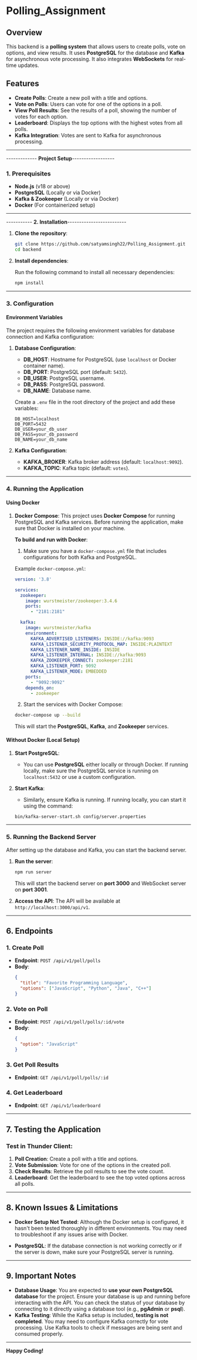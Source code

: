 # Polling_Assignment




## **Overview**

This backend is a **polling system** that allows users to create polls, vote on options, and view results. It uses **PostgreSQL** for the database and **Kafka** for asynchronous vote processing. It also integrates **WebSockets** for real-time updates.

## **Features**
- **Create Polls**: Create a new poll with a title and options.
- **Vote on Polls**: Users can vote for one of the options in a poll.
- **View Poll Results**: See the results of a poll, showing the number of votes for each option.
- **Leaderboard**: Displays the top options with the highest votes from all polls.
- **Kafka Integration**: Votes are sent to Kafka for asynchronous processing.

---

------------- **Project Setup**------------------

### **1. Prerequisites**

- **Node.js** (v18 or above)
- **PostgreSQL** (Locally or via Docker)
- **Kafka & Zookeeper** (Locally or via Docker)
- **Docker** (For containerized setup)

------------------------------------------------------

----------- **2. Installation**-------------------------

1. **Clone the repository**:

   ```bash
   git clone https://github.com/satyamsingh22/Polling_Assignment.git
   cd backend
   ```

2. **Install dependencies**:

   Run the following command to install all necessary dependencies:

   ```bash
   npm install
   ```

---

### **3. Configuration**

#### **Environment Variables**

The project requires the following environment variables for database connection and Kafka configuration:

1. **Database Configuration**:
   - **DB_HOST**: Hostname for PostgreSQL (use `localhost` or Docker container name).
   - **DB_PORT**: PostgreSQL port (default: `5432`).
   - **DB_USER**: PostgreSQL username.
   - **DB_PASS**: PostgreSQL password.
   - **DB_NAME**: Database name.

   Create a `.env` file in the root directory of the project and add these variables:

   ```
   DB_HOST=localhost
   DB_PORT=5432
   DB_USER=your_db_user
   DB_PASS=your_db_password
   DB_NAME=your_db_name
   ```

2. **Kafka Configuration**:
   - **KAFKA_BROKER**: Kafka broker address (default: `localhost:9092`).
   - **KAFKA_TOPIC**: Kafka topic (default: `votes`).

---

### **4. Running the Application**

#### **Using Docker**

1. **Docker Compose**:
   This project uses **Docker Compose** for running PostgreSQL and Kafka services. Before running the application, make sure that Docker is installed on your machine.

   **To build and run with Docker**:

   1. Make sure you have a `docker-compose.yml` file that includes configurations for both Kafka and PostgreSQL.

   Example `docker-compose.yml`:
   ```yaml
   version: '3.8'
   
   services:
     zookeeper:
       image: wurstmeister/zookeeper:3.4.6
       ports:
         - "2181:2181"
   
     kafka:
       image: wurstmeister/kafka
       environment:
         KAFKA_ADVERTISED_LISTENERS: INSIDE://kafka:9093
         KAFKA_LISTENER_SECURITY_PROTOCOL_MAP: INSIDE:PLAINTEXT
         KAFKA_LISTENER_NAME_INSIDE: INSIDE
         KAFKA_LISTENER_INTERNAL: INSIDE://kafka:9093
         KAFKA_ZOOKEEPER_CONNECT: zookeeper:2181
         KAFKA_LISTENER_PORT: 9092
         KAFKA_LISTENER_MODE: EMBEDDED
       ports:
         - "9092:9092"
       depends_on:
         - zookeeper
   ```

   2. Start the services with Docker Compose:

   ```bash
   docker-compose up --build
   ```

   This will start the **PostgreSQL**, **Kafka**, and **Zookeeper** services.

#### **Without Docker (Local Setup)**

1. **Start PostgreSQL**:
   - You can use **PostgreSQL** either locally or through Docker. If running locally, make sure the PostgreSQL service is running on `localhost:5432` or use a custom configuration.

2. **Start Kafka**:
   - Similarly, ensure Kafka is running. If running locally, you can start it using the command:
   
   ```bash
   bin/kafka-server-start.sh config/server.properties
   ```

---

### **5. Running the Backend Server**

After setting up the database and Kafka, you can start the backend server.

1. **Run the server**:

   ```bash
   npm run server
   ```

   This will start the backend server on **port 3000** and WebSocket server on **port 3001**.

2. **Access the API**: The API will be available at `http://localhost:3000/api/v1`.

---

## **6. Endpoints**

### **1. Create Poll**
- **Endpoint**: `POST /api/v1/poll/polls`
- **Body**:
   ```json
   {
     "title": "Favorite Programming Language",
     "options": ["JavaScript", "Python", "Java", "C++"]
   }
   ```

### **2. Vote on Poll**
- **Endpoint**: `POST /api/v1/poll/polls/:id/vote`
- **Body**:
   ```json
   {
     "option": "JavaScript"
   }
   ```

### **3. Get Poll Results**
- **Endpoint**: `GET /api/v1/poll/polls/:id`

### **4. Get Leaderboard**
- **Endpoint**: `GET /api/v1/leaderboard`

---

## **7. Testing the Application**

### **Test in Thunder Client**:

1. **Poll Creation**: Create a poll with a title and options.
2. **Vote Submission**: Vote for one of the options in the created poll.
3. **Check Results**: Retrieve the poll results to see the vote count.
4. **Leaderboard**: Get the leaderboard to see the top voted options across all polls.

---

## **8. Known Issues & Limitations**

- **Docker Setup Not Tested**: Although the Docker setup is configured, it hasn't been tested thoroughly in different environments. You may need to troubleshoot if any issues arise with Docker.
  
- **PostgreSQL**: If the database connection is not working correctly or if the server is down, make sure your PostgreSQL server is running.

---

## **9. Important Notes**

- **Database Usage**: You are expected to **use your own PostgreSQL database** for the project. Ensure your database is up and running before interacting with the API. You can check the status of your database by connecting to it directly using a database tool (e.g., **pgAdmin** or **psql**).
- **Kafka Testing**: While the Kafka setup is included, **testing is not completed**. You may need to configure Kafka correctly for vote processing. Use Kafka tools to check if messages are being sent and consumed properly.

---

**Happy Coding!**

